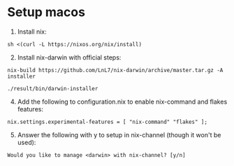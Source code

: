 # Setup macos

1. Install nix:

```console
sh <(curl -L https://nixos.org/nix/install)
```

2. Install nix-darwin with official steps:

```console
nix-build https://github.com/LnL7/nix-darwin/archive/master.tar.gz -A installer
```

```console
./result/bin/darwin-installer
```

4. Add the following to configuration.nix to enable nix-command and flakes features:

```console
nix.settings.experimental-features = [ "nix-command" "flakes" ];
```

5. Answer the following with y to setup <darwin> in nix-channel (though it won't be used):

```console
Would you like to manage <darwin> with nix-channel? [y/n]
```

